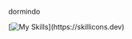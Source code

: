 dormindo

[![My Skills](https://skillicons.dev/icons?i=js,html,css,angular,django,php,py,react,mysql,nodejs,jquery,notion,)](https://skillicons.dev)
